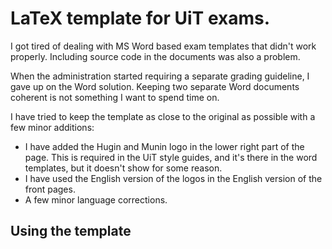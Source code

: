 LaTeX template for UiT exams. 
=========================

I got tired of dealing with MS Word based exam templates that didn't work properly. Including source code in the documents was also a problem. 

When the administration started requiring a separate grading guideline, I gave up on the Word solution. Keeping two separate Word documents coherent is not something I want to spend time on. 

I have tried to keep the template as close to the original as possible with a few minor additions:

- I have added the Hugin and Munin logo in the lower right part of the page. This is required in the UiT style guides, and it's there in the word templates, but it doesn't show for some reason. 
- I have used the English version of the logos in the English version of the front pages. 
- A few minor language corrections. 


Using the template
------------------

